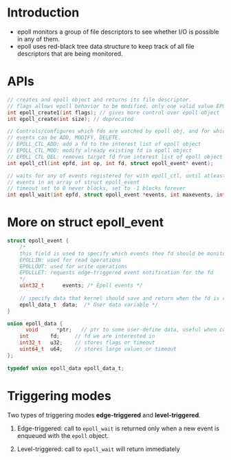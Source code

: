 # Introduction
- epoll monitors a group of file descriptors to see whether I/O is possible in any of them.
- epoll uses red-black tree data structure to keep track of all file descriptors that are being monitored.

# APIs
```c
// creates and epoll object and returns its file descriptor.
// flags allows epoll behavior to be modified. only one valid value EPOLL_CLOEXEC
int epoll_create1(int flags); // gives more control over epoll object
int epoll_create(int size); // deprecated
   ```

```c
// Controls/configures which fds are watched by epoll obj, and for which events.
// events can be ADD, MODIFY, DELETE.
// EPOLL_CTL_ADD: add a fd to the interest list of epoll object
// EPOLL_CTL_MOD: modify already existing fd in epoll object
// EPOLL_CTL_DEL: removes target fd from interest list of epoll object
int epoll_ctl(int epfd, int op, int fd, struct epoll_event* event);
```

```c
// waits for any of events registered for with epoll_ctl, until atleast one occurs or the timeout elapses. Returns occured events, upto maxevents at once. 
// events in an array of struct epoll_event
// timeout set to 0 never blocks, set to -1 blocks forever
int epoll_wait(int epfd, struct epoll_event *events, int maxevents, int timeout);
```


# More on struct epoll_event

```c
struct epoll_event {
	/*
	this field is used to specify which events thee fd should be monitored for
	EPOLLIN: used for read operations
	EPOLLOUT: used for write operations
	EPOLLLET: requests edge-triggered event notification for the fd
	*/
	uint32_t      events; /* Epoll events */
	
	// specify data that kernel should save and return when the fd is ready	
	epoll_data_t  data;  /* User data variable */
}

union epoll_data {
	  void      *ptr;   // ptr to some user-define data, useful when custom obj is associated with a event
    int       fd;     // fd we are interested in
    int32_t   u32;    // stores flags or timeout
    uint64_t  u64;    // stores large values or timeout
};
      
typedef union epoll_data epoll_data_t;
```

# Triggering modes
Two types of triggering modes **edge-triggered** and **level-triggered**.
1. Edge-triggered: call to `epoll_wait` is returned only when a new event is enqueued with the `epoll` object. 
   
2. Level-triggered: call to `epoll_wait` will return immediately




